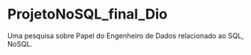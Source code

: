 # ProjetoNoSQL_final_Dio
Uma pesquisa sobre Papel do Engenheiro de Dados relacionado ao SQL, NoSQL.
